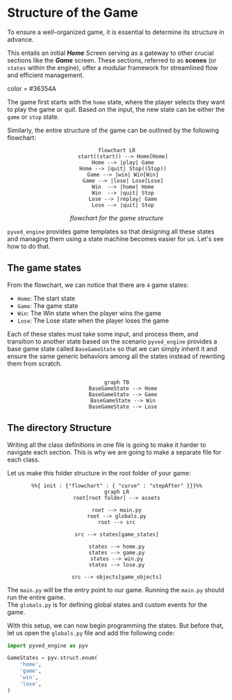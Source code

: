 # Structure of the Game

To ensure a well-organized game, it is essential to determine its structure in advance.

This entails an initial
**_Home_** Screen serving as a gateway to other crucial sections like the **_Game_** screen. These sections, referred
to as **scenes** (or `states` within the engine), offer a modular framework for streamlined flow and efficient
management.

color = #36354A

The game first starts with the `home` state, where the player selects they want to play the game or quit.
Based on the input, the new state can be either the `game` or `stop` state.

Similarly, the entire structure of the game can be outlined by the following flowchart:

<div align="center">

```mermaid
flowchart LR
    start((start)) --> Home[Home]
    Home --> |play| Game
    Home --> |quit| Stop((Stop))
    Game --> |win| Win[Win]
    Game --> |lose| Lose[Lose]
    Win  --> |home| Home
    Win  --> |quit| Stop
    Lose --> |replay| Game
    Lose --> |quit| Stop
```

*flowchart for the game structure*
</div>

`pyved_engine` provides game templates so that designing all these states and managing them using a state machine
becomes
easier for us. Let's see how to do that.

## The game states

From the flowchart, we can notice that there are `4` game states:

- `Home`: The start state
- `Game`: The game state
- `Win`: The Win state when the player wins the game
- `Lose`: The Lose state when the player loses the game

Each of these states must take some input, and process them, and transition to another state based on the scenario
`pyved_engine` provides a base game state called `BaseGameState` so that we can simply inherit it
and ensure the same generic behaviors among all the states instead of rewriting them from scratch.

<div align="center">

```mermaid

graph TB
    BaseGameState --> Home
    BaseGameState --> Game
    BaseGameState --> Win
    BaseGameState --> Lose
```
</div>

## The directory Structure

Writing all the class definitions in one file is going to make it harder to navigate each
section. This is why we are going to make a separate file for each class.

Let us make this folder structure in the root folder of your game:

<div align="center">

```mermaid
%%{ init : {"flowchart" : { "curve" : "stepAfter" }}}%%
graph LR
root[root folder] --> assets

root --> main.py
root --> globals.py
root --> src

src --> states[game_states]
 
states --> home.py
states --> game.py
states --> win.py
states --> lose.py

src --> objects[game_objects]

```
</div>

The `main.py` will be the entry point to our game. Running the `main.py` should run
the entire game.<br>
The `globals.py` is for defining global states and custom events for the game.

With this setup, we can now begin programming the states.
But before that, let us open the `globals.py` file and add the following code:

```python
import pyved_engine as pyv

GameStates = pyv.struct.enum(
    'home',
    'game',
    'win',
    'lose',
)
```
